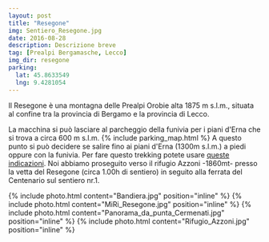```yaml
---
layout: post
title: "Resegone"
img: Sentiero_Resegone.jpg
date: 2016-08-28
description: Descrizione breve
tag: [Prealpi Bergamasche, Lecco]
img_dir: resegone
parking:
  lat: 45.8633549
  lng: 9.4281054
---
```


Il Resegone è una montagna delle Prealpi Orobie alta 1875 m s.l.m., situata al confine tra la provincia di Bergamo e la provincia di Lecco.

La macchina si può lasciare al parcheggio della funivia per i piani d'Erna che si trova a circa 600 m s.l.m.
{% include parking_map.html %}
A questo punto si può decidere se salire fino ai piani d'Erna (1300m s.l.m.) a piedi oppure con la funivia.
Per fare questo trekking potete usare [queste indicazioni](http://giteinlombardia.it/escursione-al-rifugio-azzoni-resegone/).
Noi abbiamo proseguito verso il rifugio Azzoni -1860mt- presso la vetta del Resegone (circa 1.00h di sentiero) in seguito alla ferrata del Centenario sul sentiero nr.1.

<div>
{% include photo.html content="Bandiera.jpg" position="inline" %}
{% include photo.html content="MiRi_Resegone.jpg" position="inline" %}
{% include photo.html content="Panorama_da_punta_Cermenati.jpg" position="inline" %}
{% include photo.html content="Rifugio_Azzoni.jpg" position="inline" %}
</div>
